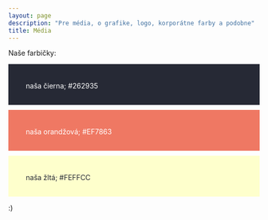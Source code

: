 ```yaml
---
layout: page
description: "Pre média, o grafike, logo, korporátne farby a podobne"
title: Média
---
```


Naše farbičky:

<div style="background: #262935;
            padding: 35px 35px 30px;
            color: white;
            margin-bottom: 10px;">naša čierna; #262935</div>

<div style="background: #EF7863;
            padding: 35px 35px 30px;
            color: white;
            margin-bottom: 10px;">naša orandžová; #EF7863</div>

<div style="background: #FEFFCC;
            padding: 35px 35px 30px;
            color: #262935;
            margin-bottom: 10px;">naša žltá; #FEFFCC</div>

:)